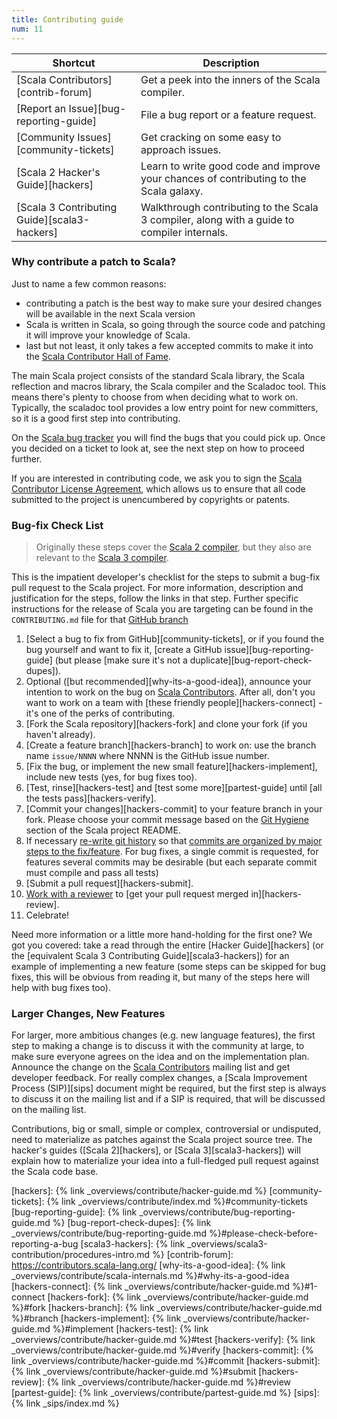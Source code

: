 ```yaml
---
title: Contributing guide
num: 11
---
```


| **Shortcut**                           | **Description** |
|----------------------------------------|-----------------|
| [Scala Contributors][contrib-forum]    | Get a peek into the inners of the Scala compiler. |
| [Report an Issue][bug-reporting-guide] | File a bug report or a feature request. |
| [Community Issues][community-tickets]  | Get cracking on some easy to approach issues. |
| [Scala 2 Hacker's Guide][hackers] | Learn to write good code and improve your chances of contributing to the Scala galaxy. |
| [Scala 3 Contributing Guide][scala3-hackers] | Walkthrough contributing to the Scala 3 compiler, along with a guide to compiler internals. |



### Why contribute a patch to Scala?

Just to name a few common reasons:

* contributing a patch is the best way to make sure your desired changes will be available in the next Scala version
* Scala is written in Scala, so going through the source code and patching it will improve your knowledge of Scala.
* last but not least, it only takes a few accepted commits to make it into the [Scala Contributor Hall of Fame](https://github.com/scala/scala/contributors).

The main Scala project consists of the standard Scala library, the Scala reflection and macros library,
the Scala compiler and the Scaladoc tool. This means there's plenty to choose from when deciding what to work on.
Typically, the scaladoc tool provides a low entry point for new committers, so it is a good first step into contributing.

On the [Scala bug tracker](https://github.com/scala/bug) you will find the bugs that you could pick up. Once you decided on a ticket to look at, see the next step on how to proceed further.

If you are interested in contributing code, we ask you to sign the
[Scala Contributor License Agreement](https://www.lightbend.com/contribute/cla/scala),
which allows us to ensure that all code submitted to the project is
unencumbered by copyrights or patents.

### Bug-fix Check List
> Originally these steps cover the [Scala 2 compiler](https://github.com/scala/scala), but they also are relevant to
> the [Scala 3 compiler](https://github.com/lampepfl/dotty).

This is the impatient developer's checklist for the steps to submit a bug-fix pull request to the Scala project. For more information, description and justification for the steps, follow the links in that step. Further specific instructions for the release of Scala you are targeting can be found in the `CONTRIBUTING.md` file for that [GitHub branch](https://github.com/scala/scala)

1. [Select a bug to fix from GitHub][community-tickets], or if you found the bug yourself and want to fix it, [create a GitHub issue][bug-reporting-guide] (but please
[make sure it's not a duplicate][bug-report-check-dupes]).
2. Optional ([but recommended][why-its-a-good-idea]), announce your intention to work on the bug on [Scala Contributors](https://contributors.scala-lang.org/). After all, don't you want to work on a team with
[these friendly people][hackers-connect] - it's one of the perks of contributing.
3. [Fork the Scala repository][hackers-fork] and clone your fork (if you haven't already).
4. [Create a feature branch][hackers-branch] to work on: use the branch name `issue/NNNN` where NNNN is the GitHub issue number.
5. [Fix the bug, or implement the new small feature][hackers-implement], include new tests (yes, for bug fixes too).
6. [Test, rinse][hackers-test] and [test some more][partest-guide] until [all the tests pass][hackers-verify].
7. [Commit your changes][hackers-commit] to your feature branch in your fork. Please choose your commit message based on the [Git Hygiene](https://github.com/scala/scala#user-content-git-hygiene) section of the Scala project README.
8. If necessary [re-write git history](https://git-scm.com/book/en/Git-Branching-Rebasing) so that [commits are organized by major steps to the fix/feature](
https://github.com/scala/scala#git-hygiene). For bug fixes, a single commit is requested, for features several commits may be desirable (but each separate commit must compile and pass all tests)
9. [Submit a pull request][hackers-submit].
10. [Work with a reviewer](https://github.com/scala/scala#reviewing) to [get your pull request merged in][hackers-review].
11. Celebrate!

Need more information or a little more hand-holding for the first one? We got you covered: take a read through the entire [Hacker Guide][hackers] (or the [equivalent Scala 3 Contributing Guide][scala3-hackers]) for an example of implementing a new feature (some steps can be skipped for bug fixes, this will be obvious from reading it, but many of the steps here will help with bug fixes too).

### Larger Changes, New Features

For larger, more ambitious changes (e.g. new language features), the first step to making a change is to discuss it with the community at large, to make sure everyone agrees on the idea
and on the implementation plan. Announce the change
on the [Scala Contributors](https://contributors.scala-lang.org/) mailing list and get developer feedback. For really complex changes, a [Scala Improvement Process (SIP)][sips] document might be required, but the first step is always to discuss it on the mailing list and if a SIP is required, that will be discussed on the mailing list.

Contributions, big or small, simple or complex, controversial or undisputed, need to materialize as patches against
the Scala project source tree. The hacker's guides ([Scala 2][hackers], or [Scala 3][scala3-hackers]) will explain how to materialize your idea into a full-fledged pull request against the Scala code base.

[hackers]: {% link _overviews/contribute/hacker-guide.md %}
[community-tickets]: {% link _overviews/contribute/index.md %}#community-tickets
[bug-reporting-guide]: {% link _overviews/contribute/bug-reporting-guide.md %}
[bug-report-check-dupes]: {% link _overviews/contribute/bug-reporting-guide.md %}#please-check-before-reporting-a-bug
[scala3-hackers]: {% link _overviews/scala3-contribution/procedures-intro.md %}
[contrib-forum]: https://contributors.scala-lang.org/
[why-its-a-good-idea]: {% link _overviews/contribute/scala-internals.md %}#why-its-a-good-idea
[hackers-connect]: {% link _overviews/contribute/hacker-guide.md %}#1-connect
[hackers-fork]: {% link _overviews/contribute/hacker-guide.md %}#fork
[hackers-branch]: {% link _overviews/contribute/hacker-guide.md %}#branch
[hackers-implement]: {% link _overviews/contribute/hacker-guide.md %}#implement
[hackers-test]: {% link _overviews/contribute/hacker-guide.md %}#test
[hackers-verify]: {% link _overviews/contribute/hacker-guide.md %}#verify
[hackers-commit]: {% link _overviews/contribute/hacker-guide.md %}#commit
[hackers-submit]: {% link _overviews/contribute/hacker-guide.md %}#submit
[hackers-review]: {% link _overviews/contribute/hacker-guide.md %}#review
[partest-guide]: {% link _overviews/contribute/partest-guide.md %}
[sips]: {% link _sips/index.md %}
